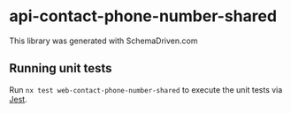 
# api-contact-phone-number-shared

This library was generated with SchemaDriven.com

## Running unit tests

Run `nx test web-contact-phone-number-shared` to execute the unit tests via [Jest](https://jestjs.io).

